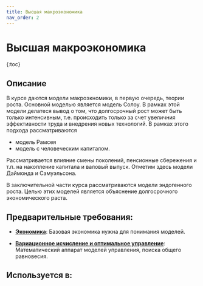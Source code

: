 ```yaml
---
title: Высшая макроэкономика
nav_order: 2
---
```


# Высшая макроэкономика


{:toc}

## Описание 
В курсе даются модели макроэкномики, в первую очередь, теории роста. Основной моделью является модель Солоу. 
В рамках этой модели делатеся вывод о том, что долгосрочный рост может быть только интенсивным, т.е. происходить
только за счет увеличния эффективности труда и внедрения новых технологий. В рамках этого подхода рассматриваются
- модель Рамсея
- модель с человеческим капиталом.

Рассматривается влияние смены поколений, пенсионные сбережения и т.п. на накопление капитала и
валовый выпуск. Отметим здесь модели Даймонда и Самуэльсона. 

В заключительной части курса рассматриваются модели эндогенного роста. Целью этих моделей является
объяснение долгосрочного экономического раста.


## Предварительные требования:

- **[Экономика](economics.md)**: Базовая экономика нужна для понимания моделей.


- **[Вариационное исчисление и оптимальное управление](optimal_control.md)**: Математический аппарат моделей управления, поиска общего равновесия.



## Используется в:
